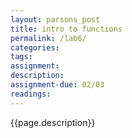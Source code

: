 ```yaml
---  
layout: parsons_post  
title: intro to functions
permalink: /lab6/  
categories:   
tags:  
assignment: 
description: 
assignment-due: 02/03
readings: 
---  
```


{{page.description}}